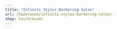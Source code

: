 ```yaml
---
title: "Infiniti Styles Barbering Salon"
url: /hazelwood/infiniti-styles-barbering-salon/
shop: hairdresser
---
```

